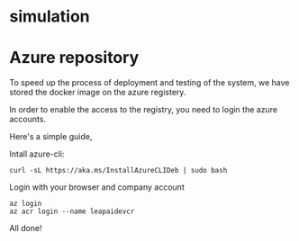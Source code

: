 # simulation

# Azure repository
To speed up the process of deployment and testing of the system, we have stored the docker image on the azure registery. 

In order to enable the access to the registry, you need to login the azure accounts.

Here's a simple guide,

Intall azure-cli:

```
curl -sL https://aka.ms/InstallAzureCLIDeb | sudo bash
```

Login with your browser and company account

```
az login
az acr login --name leapaidevcr
```

All done!

